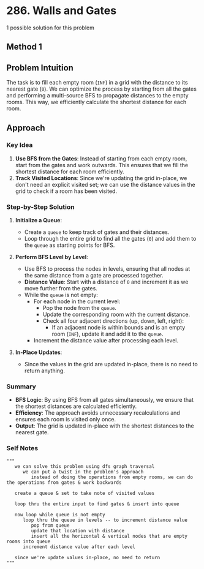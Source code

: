 # 286. Walls and Gates

1 possible solution for this problem  

## Method 1

## Problem Intuition
The task is to fill each empty room (`INF`) in a grid with the distance to its nearest gate (`0`). We can optimize the process by starting from all the gates and performing a multi-source BFS to propagate distances to the empty rooms. This way, we efficiently calculate the shortest distance for each room.

## Approach

### Key Idea
1. **Use BFS from the Gates**: Instead of starting from each empty room, start from the gates and work outwards. This ensures that we fill the shortest distance for each room efficiently.
2. **Track Visited Locations**: Since we're updating the grid in-place, we don't need an explicit visited set; we can use the distance values in the grid to check if a room has been visited.

### Step-by-Step Solution

1. **Initialize a Queue**:
   - Create a `queue` to keep track of gates and their distances.
   - Loop through the entire grid to find all the gates (`0`) and add them to the `queue` as starting points for BFS.

2. **Perform BFS Level by Level**:
   - Use BFS to process the nodes in levels, ensuring that all nodes at the same distance from a gate are processed together.
   - **Distance Value**: Start with a distance of `0` and increment it as we move further from the gates.
   - While the `queue` is not empty:
     - For each node in the current level:
       - Pop the node from the `queue`.
       - Update the corresponding room with the current distance.
       - Check all four adjacent directions (up, down, left, right):
         - If an adjacent node is within bounds and is an empty room (`INF`), update it and add it to the `queue`.
     - Increment the distance value after processing each level.

3. **In-Place Updates**:
   - Since the values in the grid are updated in-place, there is no need to return anything.

### Summary
- **BFS Logic**: By using BFS from all gates simultaneously, we ensure that the shortest distances are calculated efficiently.
- **Efficiency**: The approach avoids unnecessary recalculations and ensures each room is visited only once.
- **Output**: The grid is updated in-place with the shortest distances to the nearest gate.


### Self Notes

```
"""
   we can solve this problem using dfs graph traversal 
      we can put a twist in the problem's approach
         instead of doing the operations from empty rooms, we can do the operations from gates & work backwards
   
   create a queue & set to take note of visited values

   loop thru the entire input to find gates & insert into queue

   now loop while queue is not empty
      loop thru the queue in levels -- to increment distance value
         pop from queue
         update that location with distance 
         insert all the horizontal & vertical nodes that are empty rooms into queue
      increment distance value after each level
   
   since we're update values in-place, no need to return
"""
```
